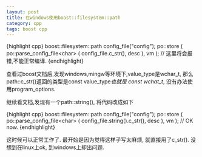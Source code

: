 ```yaml
---
layout: post
title: 在windows使用boost::filesystem::path
category: cpp
tags: boost cpp
---
```


{highlight cpp}
boost::filesystem::path config_file("config");
po::store ( po::parse_config_file&lt;char&gt; ( config_file.c_str(), desc ), vm ); // 这里将会报错,不能正常编译.
{endhighlight}

查看过boost文档后,发现windows,mingw等环境下,value_type是wchar_t, 那么path::c_str()返回的类型是const value_type*也就是 const wchat_t*,
没有办法使用program_options.

继续看文档,发现有一个path::string(), 将代码改成如下

{highlight cpp}
boost::filesystem::path config_file("config");
po::store ( po::parse_config_file&lt;char&gt; ( config_file.string().c_str(), desc ), vm ); // OK now.
{endhighlight}

这时候可以正常工作了.
最开始是因为觉得这样子写太麻烦, 就直接用了c_str(). 没想到在linux上ok, 到windows上却出问题.

